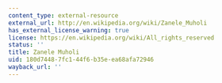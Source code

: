 ```yaml
---
content_type: external-resource
external_url: http://en.wikipedia.org/wiki/Zanele_Muholi
has_external_license_warning: true
license: https://en.wikipedia.org/wiki/All_rights_reserved
status: ''
title: Zanele Muholi
uid: 180d7448-7fc1-44f6-b35e-ea68afa72946
wayback_url: ''
---
```

